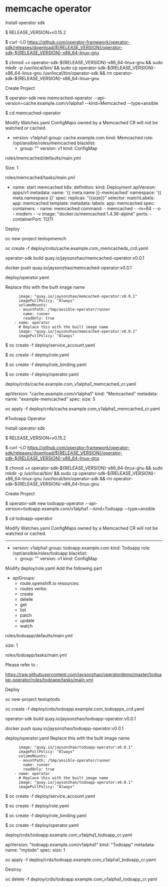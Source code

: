 # memcache operator
Install operator sdk

$ RELEASE_VERSION=v0.15.2

$ curl -LO https://github.com/operator-framework/operator-sdk/releases/download/${RELEASE_VERSION}/operator-sdk-${RELEASE_VERSION}-x86_64-linux-gnu

$ chmod +x operator-sdk-${RELEASE_VERSION}-x86_64-linux-gnu && sudo mkdir -p /usr/local/bin/ && sudo cp operator-sdk-${RELEASE_VERSION}-x86_64-linux-gnu /usr/local/bin/operator-sdk && rm operator-sdk-${RELEASE_VERSION}-x86_64-linux-gnu

Create Project

$ operator-sdk new memcached-operator --api-version=cache.example.com/v1alpha1 --kind=Memcached --type=ansible

$ cd memcached-operator

Modify Watches.yaml
ConfigMaps owned by a Memcached CR will not be watched or cached.

- version: v1alpha1
  group: cache.example.com
  kind: Memcached
  role: /opt/ansible/roles/memcached
  blacklist:
    - group: ""
      version: v1
      kind: ConfigMap


 roles/memcached/defaults/main.yml
 
Size: 1


roles/memcached/tasks/main.yml 

- name: start memcached
  k8s:
    definition:
      kind: Deployment
      apiVersion: apps/v1
      metadata:
        name: '{{ meta.name }}-memcached'
        namespace: '{{ meta.namespace }}'
      spec:
        replicas: "{{size}}"
        selector:
          matchLabels:
            app: memcached
        template:
          metadata:
            labels:
              app: memcached
          spec:
            containers:
            - name: memcached
              command:
              - memcached
              - -m=64
              - -o
              - modern
              - -v
              image: "docker.io/memcached:1.4.36-alpine"
              ports:
                - containerPort: 11211

Deploy

oc new-project testopmemch

oc create -f deploy/crds/cache.example.com_memcacheds_crd.yaml

operator-sdk build quay.io/jaysonzhao/memcached-operator:v0.0.1

docker push quay.io/jaysonzhao/memcached-operator:v0.0.1


deploy/operator.yaml
   
   Replace this with the built image name
   
          image: "quay.io/jaysonzhao/memcached-operator:v0.0.1"
          imagePullPolicy: "Always"
          volumeMounts:
          - mountPath: /tmp/ansible-operator/runner
            name: runner
            readOnly: true
        - name: operator
          # Replace this with the built image name
          image: "quay.io/jaysonzhao/memcached-operator:v0.0.1"
          imagePullPolicy: "Always"



$ oc create -f deploy/service_account.yaml

$ oc create -f deploy/role.yaml

$ oc create -f deploy/role_binding.yaml

$ oc create -f deploy/operator.yaml



deploy/crds/cache.example.com_v1alpha1_memcached_cr.yaml

apiVersion: "cache.example.com/v1alpha1"
kind: "Memcached"
metadata:
  name: "example-memcached"
spec:
  size: 5


 oc apply -f deploy/crds/cache.example.com_v1alpha1_memcached_cr.yaml



#Todoapp Operator

Install operator sdk

$ RELEASE_VERSION=v0.15.2

$ curl -LO https://github.com/operator-framework/operator-sdk/releases/download/${RELEASE_VERSION}/operator-sdk-${RELEASE_VERSION}-x86_64-linux-gnu

$ chmod +x operator-sdk-${RELEASE_VERSION}-x86_64-linux-gnu && sudo mkdir -p /usr/local/bin/ && sudo cp operator-sdk-${RELEASE_VERSION}-x86_64-linux-gnu /usr/local/bin/operator-sdk && rm operator-sdk-${RELEASE_VERSION}-x86_64-linux-gnu

Create Project

$ operator-sdk new todoapp-operator --api-version=todoapp.example.com/v1alpha1 --kind=Todoapp --type=ansible

$ cd todoapp-operator 

Modify Watches.yaml
ConfigMaps owned by a Memcached CR will not be watched or cached.

---
- version: v1alpha1
  group: todoapp.example.com
  kind: Todoapp
  role: /opt/ansible/roles/todoapp
  blacklist:
    - group: ""
      version: v1
      kind: ConfigMap


Modify deploy/role.yaml
Add the following part

- apiGroups:
  - route.openshift.io
  resources:
  - routes
  verbs:
  - create
  - delete
  - get
  - list
  - patch
  - update
  - watch


 roles/todoapp/defaults/main.yml
 
size: 1


roles/todoapp/tasks/main.yml 

Please refer to :

https://raw.githubusercontent.com/jaysonzhao/operatordemo/master/todoapp-operator/roles/todoapp/tasks/main.yml


Deploy

oc new-project testoptodo

oc create -f deploy/crds/todoapp.example.com_todoapps_crd.yaml

operator-sdk build quay.io/jaysonzhao/todoapp-operator:v0.0.1

docker push quay.io/jaysonzhao/todoapp-operator:v0.0.1


deploy/operator.yaml
Replace this with the built image name

          image: "quay.io/jaysonzhao/todoapp-operator:v0.0.1"
          imagePullPolicy: "Always"
          volumeMounts:
          - mountPath: /tmp/ansible-operator/runner
            name: runner
            readOnly: true
        - name: operator
          # Replace this with the built image name
          image: "quay.io/jaysonzhao/todoapp-operator:v0.0.1"
          imagePullPolicy: "Always"



$ oc create -f deploy/service_account.yaml

$ oc create -f deploy/role.yaml

$ oc create -f deploy/role_binding.yaml

$ oc create -f deploy/operator.yaml



deploy/crds/todoapp.example.com_v1alpha1_todoapp_cr.yaml

apiVersion: "todoapp.example.com/v1alpha1"
kind: "Todoapp"
metadata:
  name: "mytodo"
spec:
  size: 1


 oc apply -f deploy/crds/todoapp.example.com_v1alpha1_todoapp_cr.yaml




Destroy


oc delete -f deploy/crds/todoapp.example.com_v1alpha1_todoapp_cr.yaml

